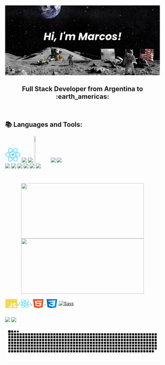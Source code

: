 ![Hi, I'm Marcos](https://github.com/MarcosDavila1/MarcosDavila1/blob/main/assets/background.png)

<h2 align="center">
Full Stack Developer from Argentina to :earth_americas:
</h2>

&nbsp;&nbsp;

## 📚 Languages and Tools:

<p>
  <code><img width="10%" src="https://raw.githubusercontent.com/devicons/devicon/master/icons/react/react-original.svg"></code>
  <code><img width="10%" src="https://cdn.jsdelivr.net/gh/devicons/devicon/icons/redux/redux-original.svg"></code>
  <code><img width="10%" src="https://cdn.jsdelivr.net/gh/devicons/devicon/icons/nodejs/nodejs-original-wordmark.svg"></code>
  <code><img width="10%" height="85px" src="https://github.com/WanCirone/wancirone/blob/main/logos/expressjs.svg"></code>
  <code><img width="10%" src="https://cdn.jsdelivr.net/gh/devicons/devicon/icons/jest/jest-plain.svg"></code>
  <code><img width="10%" src="https://cdn.jsdelivr.net/gh/devicons/devicon/icons/javascript/javascript-plain.svg"></code>  
  <br />
  <code><img width="10%" src="https://cdn.jsdelivr.net/gh/devicons/devicon/icons/postgresql/postgresql-plain-wordmark.svg"></code>
  <code><img width="10%" src="https://cdn.jsdelivr.net/gh/devicons/devicon/icons/mysql/mysql-plain-wordmark.svg"></code>
  <code><img width="10%" src="https://cdn.jsdelivr.net/gh/devicons/devicon/icons/mongodb/mongodb-plain-wordmark.svg"></code>
  <code><img width="10%" src="https://cdn.jsdelivr.net/gh/devicons/devicon/icons/sequelize/sequelize-original-wordmark.svg"></code>
  <code><img width="10%" src="https://cdn.jsdelivr.net/gh/devicons/devicon/icons/css3/css3-plain-wordmark.svg"></code>
  <code><img width="10%" src="https://cdn.jsdelivr.net/gh/devicons/devicon/icons/sass/sass-original.svg"></code>  
  
  <br />
</p>

&nbsp;

<div align="center">
  <a href="https://github.com/MarcosDavila1">
  <img align="center" height="180em" width="400em" src="https://github-readme-stats.vercel.app/api?username=MarcosDavila1&show_icons=true&theme=dark&include_all_commits=true&count_private=true"/>
  <img align="center" height="180em" width="400em" src="https://github-readme-stats.vercel.app/api/top-langs/?username=MarcosDavila1&layout=compact&langs_count=7&theme=dark"/>
</div>
<div style="display: inline_block"><br>
  <img align="center" alt="Js" height="30" width="40" src="https://raw.githubusercontent.com/devicons/devicon/master/icons/javascript/javascript-plain.svg">
  <img align="center" alt="React" height="30" width="40" src="https://raw.githubusercontent.com/devicons/devicon/master/icons/react/react-original.svg">
  <img align="center" alt="HTML" height="30" width="40" src="https://raw.githubusercontent.com/devicons/devicon/master/icons/html5/html5-original.svg">
  <img align="center" alt="CSS" height="30" width="40" src="https://raw.githubusercontent.com/devicons/devicon/master/icons/css3/css3-original.svg">
  <img align="center" alt="Sass" height="30" width="40" src="https://cdn.jsdelivr.net/gh/devicons/devicon/icons/sass/sass-original.svg" />
</div>
  
  ##

<div> 
  <a href = "mailto:marcos.duarte242@gmail.com"><img src="https://img.shields.io/badge/-Gmail-%23333?style=for-the-badge&logo=gmail&logoColor=white" target="_blank"></a>
  <a href="https://www.linkedin.com/in/marcosdavila2/" target="_blank"><img src="https://img.shields.io/badge/-LinkedIn-%230077B5?style=for-the-badge&logo=linkedin&logoColor=white" target="_blank"></a> 
 
  ![Snake animation](https://github.com/MarcosDavila1/MarcosDavila1/blob/output/github-contribution-grid-snake.svg)
 
</div>
